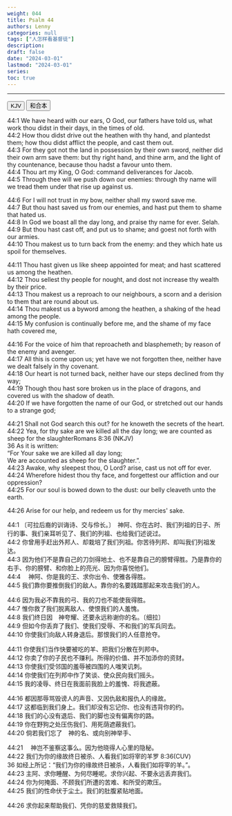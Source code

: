 ```yaml
---
weight: 044
title: Psalm 44
authors: Lenny
categories: null
tags: ["人怎样看基督徒"]
description: 
draft: false
date: "2024-03-01"
lastmod: "2024-03-01"
series: 
toc: true
---
```


<!--more-->
---

<!-- Tab links -->

<div class="tab">
  <button class="tablinks active" onclick="tablabel(event, 'english')">KJV</button>
  <button class="tablinks" onclick="tablabel(event, 'chinese')">和合本</button>
</div>

<!-- Tab content -->
<div id="english" class="tabcontent" style="display:block">

44:1 We have heard with our ears, O God, our fathers have told us, what work thou didst in their days, in the times of old.  
44:2 How thou didst drive out the heathen with thy hand, and plantedst them; how thou didst afflict the people, and cast them out.  
44:3 For they got not the land in possession by their own sword, neither did their own arm save them: but thy right hand, and thine arm, and the light of thy countenance, because thou hadst a favour unto them.  
44:4 Thou art my King, O God: command deliverances for Jacob.  
44:5 Through thee will we push down our enemies: through thy name will we tread them under that rise up against us.  

44:6 For I will not trust in my bow, neither shall my sword save me.  
44:7 But thou hast saved us from our enemies, and hast put them to shame that hated us.  
44:8 In God we boast all the day long, and praise thy name for ever. Selah.  
44:9 But thou hast cast off, and put us to shame; and goest not forth with our armies.  
44:10 Thou makest us to turn back from the enemy: and they which hate us spoil for themselves.  

44:11 Thou hast given us like sheep appointed for meat; and hast scattered us among the heathen.  
44:12 Thou sellest thy people for nought, and dost not increase thy wealth by their price.  
44:13 Thou makest us a reproach to our neighbours, a scorn and a derision to them that are round about us.  
44:14 Thou makest us a byword among the heathen, a shaking of the head among the people.  
44:15 My confusion is continually before me, and the shame of my face hath covered me,  

44:16 For the voice of him that reproacheth and blasphemeth; by reason of the enemy and avenger.  
44:17 All this is come upon us; yet have we not forgotten thee, neither have we dealt falsely in thy covenant.  
44:18 Our heart is not turned back, neither have our steps declined from thy way;  
44:19 Though thou hast sore broken us in the place of dragons, and covered us with the shadow of death.  
44:20 If we have forgotten the name of our God, or stretched out our hands to a strange god;  

44:21 Shall not God search this out? for he knoweth the secrets of the heart.  
44:22 Yea, for thy sake are we killed all the day long; we are counted as sheep for the slaughter<label for="" class="margin-toggle sidenote-number"></label><span class="sidenote">Romans 8:36 (NKJV)
<br>36 As it is written:
<br>“For Your sake we are killed all day long;
<br>We are accounted as sheep for the slaughter.”</span>.  
44:23 Awake, why sleepest thou, O Lord? arise, cast us not off for ever.  
44:24 Wherefore hidest thou thy face, and forgettest our affliction and our oppression?  
44:25 For our soul is bowed down to the dust: our belly cleaveth unto the earth.  

44:26 Arise for our help, and redeem us for thy mercies' sake.  
</div>

<div id="chinese" class="tabcontent">

44:1 〔可拉后裔的训诲诗、交与伶长。〕　神阿、你在古时、我们列祖的日子、所行的事、我们亲耳听见了、我们的列祖、也给我们述说过。  
44:2 你曾用手赶出外邦人、却栽培了我们列祖。你苦待列邦、却叫我们列祖发达。  
44:3 因为他们不是靠自己的刀剑得地土、也不是靠自己的膀臂得胜。乃是靠你的右手、你的膀臂、和你脸上的亮光、因为你喜悦他们。  
44:4 　神阿、你是我的王、求你出令、使雅各得胜。  
44:5 我们靠你要推倒我们的敌人。靠你的名要践踏那起来攻击我们的人。  

44:6 因为我必不靠我的弓、我的刀也不能使我得胜。  
44:7 惟你救了我们脱离敌人、使恨我们的人羞愧。  
44:8 我们终日因　神夸耀、还要永远称谢你的名。〔细拉〕  
44:9 但如今你丢弃了我们、使我们受辱、不和我们的军兵同去。  
44:10 你使我们向敌人转身退后。那恨我们的人任意抢夺。  

44:11 你使我们当作快要被吃的羊、把我们分散在列邦中。  
44:12 你卖了你的子民也不赚利。所得的价值、并不加添你的资财。  
44:13 你使我们受邻国的羞辱被四围的人嗤笑讥刺。  
44:14 你使我们在列邦中作了笑谈、使众民向我们摇头。  
44:15 我的凌辱、终日在我面前我脸上的羞愧、将我遮蔽。  

44:16 都因那辱骂毁谤人的声音、又因仇敌和报仇人的缘故。  
44:17 这都临到我们身上。我们却没有忘记你、也没有违背你的约。  
44:18 我们的心没有退后、我们的脚也没有偏离你的路。  
44:19 你在野狗之处压伤我们、用死荫遮蔽我们。  
44:20 倘若我们忘了　神的名、或向别神举手、  

44:21 　神岂不鉴察这事么。因为他晓得人心里的隐秘。  
44:22 我们为你的缘故终日被杀、人看我们如将宰的羊<label for="" class="margin-toggle sidenote-number"></label><span class="sidenote">罗 8:36(CUV)
<br>36 如经上所记：“我们为你的缘故终日被杀，人看我们如将宰的羊。”</span>。  
44:23 主阿、求你睡醒、为何尽睡呢。求你兴起、不要永远丢弃我们。  
44:24 你为何掩面、不顾我们所遭的苦难、和所受的欺压。  
44:25 我们的性命伏于尘土。我们的肚腹紧贴地面。  

44:26 求你起来帮助我们、凭你的慈爱救赎我们。  
</div>



